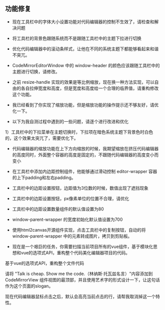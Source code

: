 ## 功能修复

- 现在工具栏中的字体大小设置功能对代码编辑器的控制不生效了，请检查和解决问题

- 将工具栏的背景色跟随系统而不是跟随工具栏中的主题下拉进行切换
- 优化代码编辑器中的滚动条样式，让他在不同的系统主题下都能够看起来和谐不突兀。
- CodeMirrorEditorWindow 中的 window-header 的颜色应该跟随工具栏中的主题进行切换，请修改。
- 之前 resize-handle 实现的效果是等比例缩放，现在换一种方法实现，可以自由的各自拉伸宽度和高度，但是宽度和高度给一个合理的临界值，请重构修改这个功能。
- 我已经看到了你实现了缩放功能，但是缩放功能的操作提示还不够友好，请优化一下。

- 以下为我自测过程中遇到的一些问题，请逐个进行改进和优化

1）工具栏中的下拉菜单在主题切换时，下拉项在暗色系统主题下背景色时白色的，这个效果太突兀了，需要优化下。

- 代码编辑器的缩放功能在上下方向缩放的时候，我期望缩放在挤压代码编辑器的高度同时，外面整个容器的高度是固定的，不跟随代码编辑器的高度变小而变小

- 在工具栏中添加内边距控制组件，他能够通过滑动控制 editor-wrapper 容器的上下padding和左右padding。

- 工具栏中的边距设置按钮，边距值为3位数的时候，数值出现了遮挡现象
- 工具栏中的边距设置按钮，px像素单位的位置不合理，请优化
- 工具栏中的边距设置数量组件的默认值设置为80
- window-parent-wrapper 的宽度初始化默认值设置为700

- 使用html2canvas开源组件实现，点击工具栏中的复制按钮，自动的将 window-parent-wrapper 中的元素转成图片，拷贝到剪贴板。

- 现在是一个艰巨的任务，你需要扫描当前项目所有的vue组件，基于模块化思想和vue的选项式API，重构整个代码美化编辑器项目的代码。

基于vue的选项式API，重构整个文件代码

请将 "Talk is cheap. Show me the code.（林纳斯·托瓦兹名言）"内容添加到 CodeMirrorView 组件视图的最顶部，并且使用艺术字的形式设计一下，让这句话作为这个页面的slogan。

现在代码编辑器鼠标点击之后，默认会高亮当前点击的行，请帮我取消掉这一个特性。
